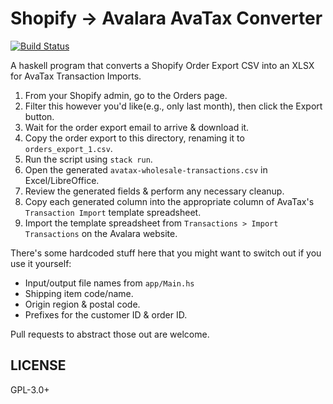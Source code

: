 # Shopify → Avalara AvaTax Converter

[![Build Status](https://travis-ci.org/prikhi/shopify-to-avatax.svg?branch=master)](https://travis-ci.org/prikhi/shopify-to-avatax)

A haskell program that converts a Shopify Order Export CSV into an XLSX for
AvaTax Transaction Imports.

1. From your Shopify admin, go to the Orders page.
1. Filter this however you'd like(e.g., only last month), then click the Export
   button.
1. Wait for the order export email to arrive & download it.
1. Copy the order export to this directory, renaming it to `orders_export_1.csv`.
1. Run the script using `stack run`.
1. Open the generated `avatax-wholesale-transactions.csv` in Excel/LibreOffice.
1. Review the generated fields & perform any necessary cleanup.
1. Copy each generated column into the appropriate column of AvaTax's
   `Transaction Import` template spreadsheet.
1. Import the template spreadsheet from `Transactions > Import Transactions` on
   the Avalara website.


There's some hardcoded stuff here that you might want to switch out if you use
it yourself:

* Input/output file names from `app/Main.hs`
* Shipping item code/name.
* Origin region & postal code.
* Prefixes for the customer ID & order ID.

Pull requests to abstract those out are welcome.


## LICENSE

GPL-3.0+
